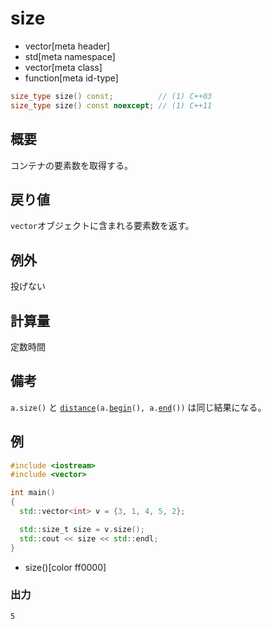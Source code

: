 # size
* vector[meta header]
* std[meta namespace]
* vector[meta class]
* function[meta id-type]

```cpp
size_type size() const;          // (1) C++03
size_type size() const noexcept; // (1) C++11
```

## 概要
コンテナの要素数を取得する。


## 戻り値
`vector`オブジェクトに含まれる要素数を返す。


## 例外
投げない


## 計算量
定数時間


## 備考
`a.size()` と [`distance`](/reference/iterator/distance.md)`(a.`[`begin`](begin.md)`(), a.`[`end`](end.md)`())` は同じ結果になる。


## 例
```cpp example
#include <iostream>
#include <vector>

int main()
{
  std::vector<int> v = {3, 1, 4, 5, 2};

  std::size_t size = v.size();
  std::cout << size << std::endl;
}
```
* size()[color ff0000]

### 出力
```
5
```

